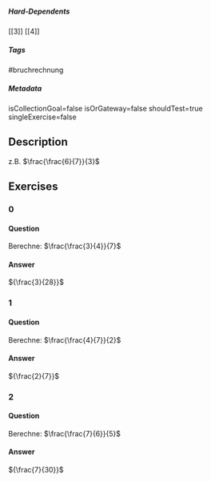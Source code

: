 ##### Hard-Dependents
[[3]]
[[4]]
##### Tags
#bruchrechnung
##### Metadata
isCollectionGoal=false
isOrGateway=false
shouldTest=true
singleExercise=false
## Description
z.B. $\frac{\frac{6}{7}}{3}$ 
## Exercises
### 0
#### Question
Berechne: $\frac{\frac{3}{4}}{7}$
#### Answer
${\frac{3}{28}}$
### 1
#### Question
Berechne: $\frac{\frac{4}{7}}{2}$
#### Answer
${\frac{2}{7}}$
### 2
#### Question
Berechne: $\frac{\frac{7}{6}}{5}$
#### Answer
${\frac{7}{30}}$
